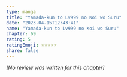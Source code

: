```yaml
---
type: manga
title: "Yamada-kun to Lv999 no Koi wo Suru"
date: "2023-04-15T12:43:41"
name: "Yamada-kun to Lv999 no Koi wo Suru"
chapter: 69
rating: 5
ratingEmoji: ⭐️⭐️⭐️⭐️⭐️
share: false
---
```


_[No review was written for this chapter]_
